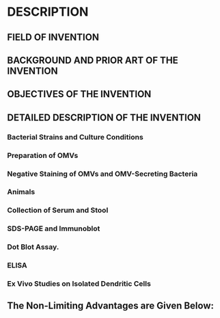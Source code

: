 # DESCRIPTION

## FIELD OF INVENTION

## BACKGROUND AND PRIOR ART OF THE INVENTION

## OBJECTIVES OF THE INVENTION

## DETAILED DESCRIPTION OF THE INVENTION

### Bacterial Strains and Culture Conditions

### Preparation of OMVs

### Negative Staining of OMVs and OMV-Secreting Bacteria

### Animals

### Collection of Serum and Stool

### SDS-PAGE and Immunoblot

### Dot Blot Assay.

### ELISA

### Ex Vivo Studies on Isolated Dendritic Cells

## The Non-Limiting Advantages are Given Below:

